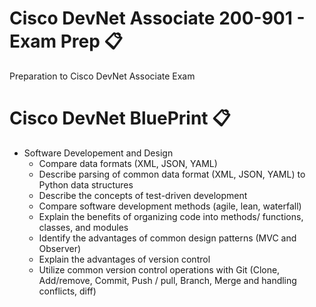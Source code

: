# Cisco DevNet Associate 200-901 - Exam Prep 📋

Preparation to Cisco DevNet Associate Exam

# Cisco DevNet BluePrint 📋

- Software Developement and Design
    - Compare data formats (XML, JSON, YAML)
    - Describe parsing of common data format (XML, JSON, YAML) to Python data structures
    - Describe the concepts of test-driven development
    - Compare software development methods (agile, lean, waterfall)
    - Explain the benefits of organizing code into methods/ functions, classes, and modules
    - Identify the advantages of common design patterns (MVC and Observer)
    - Explain the advantages of version control
    - Utilize common version control operations with Git (Clone, Add/remove, Commit, Push / pull, Branch, Merge and handling conflicts, diff)

